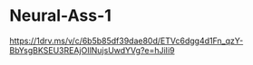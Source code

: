 # Neural-Ass-1

https://1drv.ms/v/c/6b5b85df39dae80d/ETVc6dgg4d1Fn_qzY-BbYsgBKSEU3REAjOIlNujsUwdYVg?e=hJiIi9

